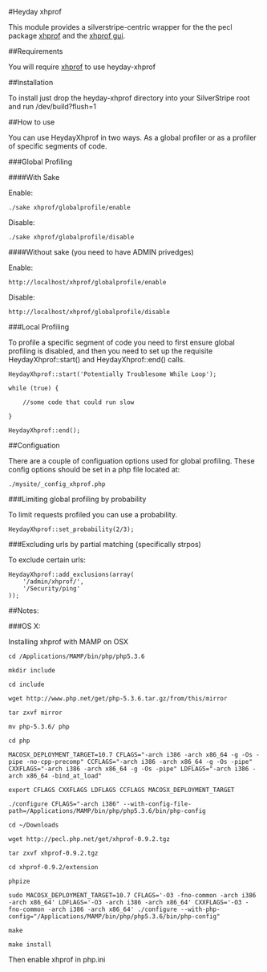 #Heyday xhprof

This module provides a silverstripe-centric wrapper for the the pecl package [xhprof](http://pecl.php.net/package/xhprof) and the [xhprof gui](https://github.com/facebook/xhprof).

##Requirements

You will require [xhprof](http://pecl.php.net/package/xhprof) to use heyday-xhprof

##Installation

To install just drop the heyday-xhprof directory into your SilverStripe root and run /dev/build?flush=1

##How to use

You can use HeydayXhprof in two ways. As a global profiler or as a profiler of specific segments of code.

###Global Profiling

####With Sake

Enable:

	./sake xhprof/globalprofile/enable

Disable:

	./sake xhprof/globalprofile/disable
	
####Without sake (you need to have ADMIN privedges)

Enable:

	http://localhost/xhprof/globalprofile/enable

Disable:

	http://localhost/xhprof/globalprofile/disable
	
###Local Profiling

To profile a specific segment of code you need to first ensure global profiling is disabled, and then you need to set up the requisite HeydayXhprof::start() and HeydayXhprof::end() calls.
	
	HeydayXhprof::start('Potentially Troublesome While Loop');

	while (true) {

		//some code that could run slow

	}

	HeydayXhprof::end();
	
##Configuation

There are a couple of configuation options used for global profiling. These config options should be set in a php file located at:

	./mysite/_config_xhprof.php
	
###Limiting global profiling by probability

To limit requests profiled you can use a probability.

	HeydayXhprof::set_probability(2/3);
	
###Excluding urls by partial matching (specifically strpos)

To exclude certain urls:

	HeydayXhprof::add_exclusions(array(
		'/admin/xhprof/',
		'/Security/ping'
	));

##Notes:

###OS X:

Installing xhprof with MAMP on OSX

	cd /Applications/MAMP/bin/php/php5.3.6

	mkdir include

	cd include

	wget http://www.php.net/get/php-5.3.6.tar.gz/from/this/mirror

	tar zxvf mirror

	mv php-5.3.6/ php

	cd php

	MACOSX_DEPLOYMENT_TARGET=10.7 CFLAGS="-arch i386 -arch x86_64 -g -Os -pipe -no-cpp-precomp" CCFLAGS="-arch i386 -arch x86_64 -g -Os -pipe" CXXFLAGS="-arch i386 -arch x86_64 -g -Os -pipe" LDFLAGS="-arch i386 -arch x86_64 -bind_at_load"

	export CFLAGS CXXFLAGS LDFLAGS CCFLAGS MACOSX_DEPLOYMENT_TARGET

	./configure CFLAGS="-arch i386" --with-config-file-path=/Applications/MAMP/bin/php/php5.3.6/bin/php-config

	cd ~/Downloads

	wget http://pecl.php.net/get/xhprof-0.9.2.tgz

	tar zxvf xhprof-0.9.2.tgz

	cd xhprof-0.9.2/extension

	phpize

	sudo MACOSX_DEPLOYMENT_TARGET=10.7 CFLAGS='-O3 -fno-common -arch i386 -arch x86_64' LDFLAGS='-O3 -arch i386 -arch x86_64' CXXFLAGS='-O3 -fno-common -arch i386 -arch x86_64' ./configure --with-php-config="/Applications/MAMP/bin/php/php5.3.6/bin/php-config"

	make

	make install


Then enable xhprof in php.ini